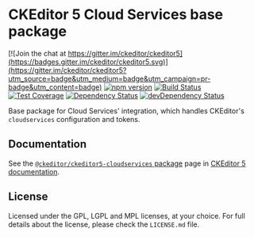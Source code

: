 CKEditor 5 Cloud Services base package
======================================

[![Join the chat at https://gitter.im/ckeditor/ckeditor5](https://badges.gitter.im/ckeditor/ckeditor5.svg)](https://gitter.im/ckeditor/ckeditor5?utm_source=badge&utm_medium=badge&utm_campaign=pr-badge&utm_content=badge)
[![npm version](https://badge.fury.io/js/%40ckeditor%2Fckeditor5-cloudservices.svg)](https://www.npmjs.com/package/@ckeditor/ckeditor5-cloudservices)
[![Build Status](https://travis-ci.org/ckeditor/ckeditor5-cloudservices.svg?branch=master)](https://travis-ci.org/ckeditor/ckeditor5-cloudservices)
[![Test Coverage](https://codeclimate.com/github/ckeditor/ckeditor5-cloudservices/badges/coverage.svg)](https://codeclimate.com/github/ckeditor/ckeditor5-cloudservices/coverage)
[![Dependency Status](https://david-dm.org/ckeditor/ckeditor5-cloudservices/status.svg)](https://david-dm.org/ckeditor/ckeditor5-cloudservices)
[![devDependency Status](https://david-dm.org/ckeditor/ckeditor5-cloudservices/dev-status.svg)](https://david-dm.org/ckeditor/ckeditor5-cloudservices?type=dev)

Base package for Cloud Services' integration, which handles CKEditor's `cloudservices` configuration and tokens.

## Documentation

See the [`@ckeditor/ckeditor5-cloudservices` package](https://ckeditor5.github.io/docs/nightly/ckeditor5/latest/api/cloudservices.html) page in [CKEditor 5 documentation](https://ckeditor5.github.io/docs/nightly/ckeditor5/latest/).

## License

Licensed under the GPL, LGPL and MPL licenses, at your choice. For full details about the license, please check the `LICENSE.md` file.
